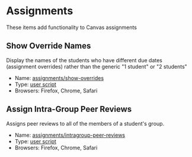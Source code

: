 # Assignments
These items add functionality to Canvas assignments

## Show Override Names
Display the names of the students who have different due dates (assignment overrides) rather than the generic "1 student" or "2 students"

* Name: [assignments/show-overrides](show-overrides/)
* Type: [user script](../USERSCRIPTS.md)
* Browsers: Firefox, Chrome, Safari

## Assign Intra-Group Peer Reviews
Assigns peer reviews to all of the members of a student's group.

* Name: [assignments/intragroup-peer-reviews](intragroup-peer-reviews/)
* Type: [user script](../USERSCRIPTS.md)
* Browsers: Firefox, Chrome, Safari

